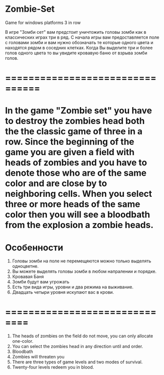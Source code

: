 # Zombie-Set
Game for windows platforms 3 in row 

В игре "Зомби сет" вам предстоит уничтожить головы зомби как в классических играх три в ряд. С начала игры вам предоставляется поле с головами зомби и вам нужно обозначать те которые одного цвета и находятся рядом в соседних клетках. Когда Вы выделите три и более голов одного цвета то вы увидите кровавую баню от взрыва зомби голов.

# ================================

# In the game "Zombie set" you have to destroy the zombies head both the the classic game of three in a row. Since the beginning of the game you are given a field with heads of zombies and you have to denote those who are of the same color and are close by to neighboring cells. When you select three or more heads of the same color then you will see a bloodbath from the explosion a zombie heads.

# Особенности

1. Головы зомби на поле не перемещяются можно только выделять одноцветне.
2. Вы можете выделять головы зомби в любом напралении и порядке.
3. Кровавая Баня
4. Зомби будут вам угрожать 
5.  Есть три вида игры, уровни и два режима на выживание.
6. Двадцать четыри уровня искупают вас в крови.

# ==============================

1. The heads of zombies on the field do not move, you can only allocate one-color.
2. You can select the zombies head in any direction until and order.
3. Bloodbath
4. Zombies will threaten you
5. There are three types of game levels and two modes of survival.
6. Twenty-four levels redeem you in blood.

